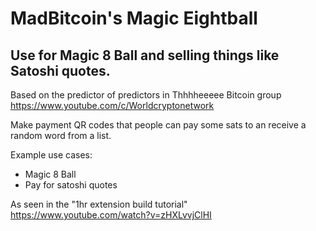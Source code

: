 # MadBitcoin's Magic Eightball

## Use for Magic 8 Ball and selling things like Satoshi quotes.

Based on the predictor of predictors in Thhhheeeee Bitcoin group https://www.youtube.com/c/Worldcryptonetwork

Make payment QR codes that people can pay some sats to an receive a random word from a list.

Example use cases:

- Magic 8 Ball
- Pay for satoshi quotes

As seen in the "1hr extension build tutorial" https://www.youtube.com/watch?v=zHXLvvjClHI
